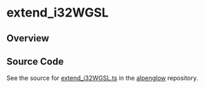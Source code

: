# extend_i32WGSL

## Overview





## Source Code

See the source for [extend_i32WGSL.ts](https://github.com/phetsims/alpenglow/blob/main/js/webgpu/wgsl/render-program/extend_i32WGSL.ts) in the [alpenglow](https://github.com/phetsims/alpenglow) repository.
